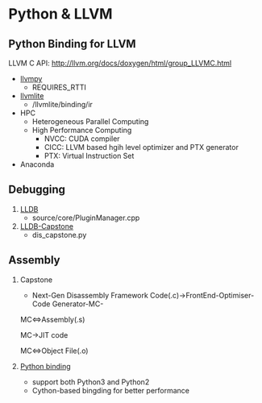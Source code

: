 # Python & LLVM

## Python Binding for LLVM


LLVM C API:
    http://llvm.org/docs/doxygen/html/group_LLVMC.html

* [llvmpy](http://www.llvmpy.org)
  * REQUIRES_RTTI
* [llvmlite](https://github.com/numba/llvmlite)
    * /llvmlite/binding/ir
* HPC
    * Heterogeneous Parallel Computing
    * High Performance Computing
      * NVCC: CUDA compiler
      * CICC: LLVM based hgih level optimizer and PTX generator
      * PTX: Virtual Instruction Set
* Anaconda

## Debugging
1. [LLDB](http://lldb.llvm.org)
    * source/core/PluginManager.cpp
2. [LLDB-Capstone](https://github.com/upbit/lldb-capstone-arm.git)
    * dis_capstone.py

## Assembly
1. Capstone
    * Next-Gen Disassembly Framework
    Code(.c)->FrontEnd-Optimiser-Code Generator-MC-

    MC<=>Assembly(.s)
    
    MC->JIT code
    
    MC<=>Object File(.o)
    
2. [Python binding](http://capstone-engine.org/lang_python.html)
    * support both Python3 and Python2
    * Cython-based bingding for better performance